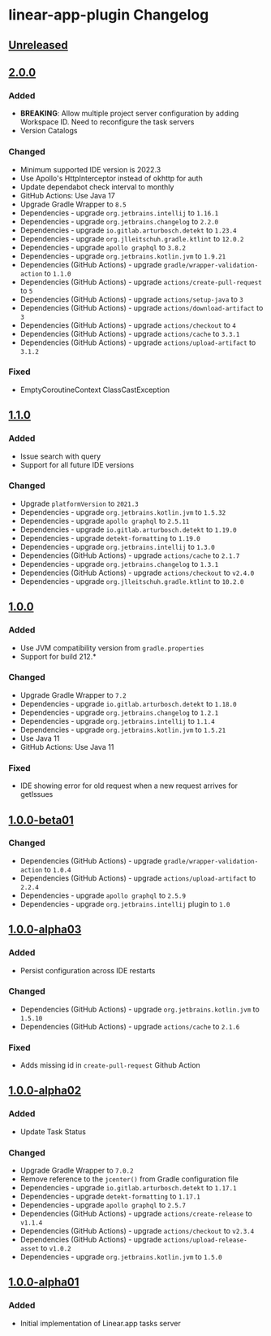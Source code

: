 <!-- Keep a Changelog guide -> https://keepachangelog.com -->

# linear-app-plugin Changelog

## [Unreleased]

## [2.0.0]

### Added

- **BREAKING**: Allow multiple project server configuration by adding Workspace ID. Need to reconfigure the task servers
- Version Catalogs

### Changed

- Minimum supported IDE version is 2022.3
- Use Apollo's HttpInterceptor instead of okhttp for auth
- Update dependabot check interval to monthly
- GitHub Actions: Use Java 17
- Upgrade Gradle Wrapper to `8.5`
- Dependencies - upgrade `org.jetbrains.intellij` to `1.16.1`
- Dependencies - upgrade `org.jetbrains.changelog` to `2.2.0`
- Dependencies - upgrade `io.gitlab.arturbosch.detekt` to `1.23.4`
- Dependencies - upgrade `org.jlleitschuh.gradle.ktlint` to `12.0.2`
- Dependencies - upgrade `apollo graphql` to `3.8.2`
- Dependencies - upgrade `org.jetbrains.kotlin.jvm` to `1.9.21`
- Dependencies (GitHub Actions) - upgrade `gradle/wrapper-validation-action` to `1.1.0`
- Dependencies (GitHub Actions) - upgrade `actions/create-pull-request` to `5`
- Dependencies (GitHub Actions) - upgrade `actions/setup-java` to `3`
- Dependencies (GitHub Actions) - upgrade `actions/download-artifact` to `3`
- Dependencies (GitHub Actions) - upgrade `actions/checkout` to `4`
- Dependencies (GitHub Actions) - upgrade `actions/cache` to `3.3.1`
- Dependencies (GitHub Actions) - upgrade `actions/upload-artifact` to `3.1.2`

### Fixed

- EmptyCoroutineContext ClassCastException

## [1.1.0]

### Added

- Issue search with query
- Support for all future IDE versions

### Changed

- Upgrade `platformVersion` to `2021.3`
- Dependencies - upgrade `org.jetbrains.kotlin.jvm` to `1.5.32`
- Dependencies - upgrade `apollo graphql` to `2.5.11`
- Dependencies - upgrade `io.gitlab.arturbosch.detekt` to `1.19.0`
- Dependencies - upgrade `detekt-formatting` to `1.19.0`
- Dependencies - upgrade `org.jetbrains.intellij` to `1.3.0`
- Dependencies (GitHub Actions) - upgrade `actions/cache` to `2.1.7`
- Dependencies - upgrade `org.jetbrains.changelog` to `1.3.1`
- Dependencies (GitHub Actions) - upgrade `actions/checkout` to `v2.4.0`
- Dependencies - upgrade `org.jlleitschuh.gradle.ktlint` to `10.2.0`

## [1.0.0]

### Added

- Use JVM compatibility version from `gradle.properties`
- Support for build 212.*

### Changed

- Upgrade Gradle Wrapper to `7.2`
- Dependencies - upgrade `io.gitlab.arturbosch.detekt` to `1.18.0`
- Dependencies - upgrade `org.jetbrains.changelog` to `1.2.1`
- Dependencies - upgrade `org.jetbrains.intellij` to `1.1.4`
- Dependencies - upgrade `org.jetbrains.kotlin.jvm` to `1.5.21`
- Use Java 11
- GitHub Actions: Use Java 11

### Fixed

- IDE showing error for old request when a new request arrives for getIssues

## [1.0.0-beta01]

### Changed

- Dependencies (GitHub Actions) - upgrade `gradle/wrapper-validation-action` to `1.0.4`
- Dependencies (GitHub Actions) - upgrade `actions/upload-artifact` to `2.2.4`
- Dependencies - upgrade `apollo graphql` to `2.5.9`
- Dependencies - upgrade `org.jetbrains.intellij` plugin to `1.0`

## [1.0.0-alpha03]

### Added

- Persist configuration across IDE restarts

### Changed

- Dependencies (GitHub Actions) - upgrade `org.jetbrains.kotlin.jvm` to `1.5.10`
- Dependencies (GitHub Actions) - upgrade `actions/cache` to `2.1.6`

### Fixed

- Adds missing id in `create-pull-request` Github Action

## [1.0.0-alpha02]

### Added

- Update Task Status

### Changed

- Upgrade Gradle Wrapper to `7.0.2`
- Remove reference to the `jcenter()` from Gradle configuration file
- Dependencies - upgrade `io.gitlab.arturbosch.detekt` to `1.17.1`
- Dependencies - upgrade `detekt-formatting` to `1.17.1`
- Dependencies - upgrade `apollo graphql` to `2.5.7`
- Dependencies (GitHub Actions) - upgrade `actions/create-release` to `v1.1.4`
- Dependencies (GitHub Actions) - upgrade `actions/checkout` to `v2.3.4`
- Dependencies (GitHub Actions) - upgrade `actions/upload-release-asset` to `v1.0.2`
- Dependencies - upgrade `org.jetbrains.kotlin.jvm` to `1.5.0`

## [1.0.0-alpha01]

### Added

- Initial implementation of Linear.app tasks server

[Unreleased]: https://github.com/mayankmkh/linear-app-plugin/compare/v2.0.0...HEAD
[2.0.0]: https://github.com/mayankmkh/linear-app-plugin/compare/v1.1.0...v2.0.0
[1.1.0]: https://github.com/mayankmkh/linear-app-plugin/compare/v1.0.0...v1.1.0
[1.0.0]: https://github.com/mayankmkh/linear-app-plugin/compare/v1.0.0-beta01...v1.0.0
[1.0.0-beta01]: https://github.com/mayankmkh/linear-app-plugin/compare/v1.0.0-alpha03...v1.0.0-beta01
[1.0.0-alpha03]: https://github.com/mayankmkh/linear-app-plugin/compare/v1.0.0-alpha02...v1.0.0-alpha03
[1.0.0-alpha02]: https://github.com/mayankmkh/linear-app-plugin/compare/v1.0.0-alpha01...v1.0.0-alpha02
[1.0.0-alpha01]: https://github.com/mayankmkh/linear-app-plugin/commits/v1.0.0-alpha01
